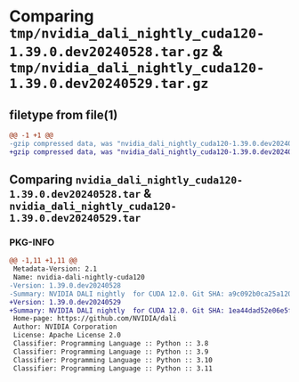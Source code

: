 # Comparing `tmp/nvidia_dali_nightly_cuda120-1.39.0.dev20240528.tar.gz` & `tmp/nvidia_dali_nightly_cuda120-1.39.0.dev20240529.tar.gz`

## filetype from file(1)

```diff
@@ -1 +1 @@
-gzip compressed data, was "nvidia_dali_nightly_cuda120-1.39.0.dev20240528.tar", last modified: Mon Apr  5 07:00:00 1993, max compression
+gzip compressed data, was "nvidia_dali_nightly_cuda120-1.39.0.dev20240529.tar", last modified: Mon Apr  5 07:00:00 1993, max compression
```

## Comparing `nvidia_dali_nightly_cuda120-1.39.0.dev20240528.tar` & `nvidia_dali_nightly_cuda120-1.39.0.dev20240529.tar`

### PKG-INFO

```diff
@@ -1,11 +1,11 @@
 Metadata-Version: 2.1
 Name: nvidia-dali-nightly-cuda120
-Version: 1.39.0.dev20240528
-Summary: NVIDIA DALI nightly  for CUDA 12.0. Git SHA: a9c092b0ca25a120dea9a2c8773df3e1921e9f29
+Version: 1.39.0.dev20240529
+Summary: NVIDIA DALI nightly  for CUDA 12.0. Git SHA: 1ea44dad52e06e5fa448819ffc1b845bcbff0a12
 Home-page: https://github.com/NVIDIA/dali
 Author: NVIDIA Corporation
 License: Apache License 2.0
 Classifier: Programming Language :: Python :: 3.8
 Classifier: Programming Language :: Python :: 3.9
 Classifier: Programming Language :: Python :: 3.10
 Classifier: Programming Language :: Python :: 3.11
```

